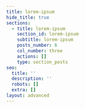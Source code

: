 ```yaml
---
title: lorem-ipsum
hide_title: true
sections:
  - title: lorem-ipsum
    section_id: lorem-ipsum
    subtitle: lorem-ipsum
    posts_number: 6
    col_number: three
    actions: []
    type: section_posts
seo:
  title: ''
  description: ''
  robots: []
  extra: []
layout: advanced
---
```

